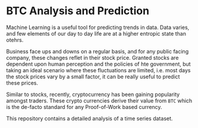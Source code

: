 # BTC Analysis and Prediction

Machine Learning is a useful tool for predicting trends in data. 
Data varies, and few elements of our day to day life are at a higher entropic state than otehrs.

Business face ups and downs on a regular basis, and for any public facing company, these changes reflet in their stock price. 
Granted stocks are dependent upon human perception and the policies of hte government, but taking an ideal scenario where these fluctuations are limited, i.e. most days the stock prices vary by a small factor, it can be really useful to predict these prices. 

Similar to stocks, recently, cryptocurrency has been gaining popularity amongst traders. These crypto currencies derive their value from `BTC` which is the de-facto standard for any Proof-of-Work based currency. 

This repository contains a detailed analysis of a time series dataset. 
